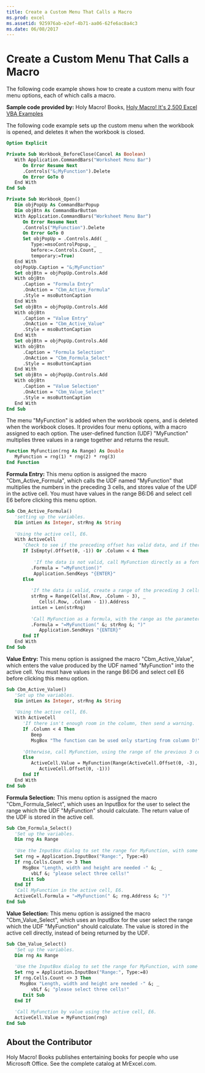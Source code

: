 ```yaml
---
title: Create a Custom Menu That Calls a Macro
ms.prod: excel
ms.assetid: 925976ab-e2ef-4b71-aa06-62fe6ac8a4c3
ms.date: 06/08/2017
---
```



# Create a Custom Menu That Calls a Macro

The following code example shows how to create a custom menu with four menu options, each of which calls a macro.

 **Sample code provided by:** Holy Macro! Books, [Holy Macro! It's 2,500 Excel VBA Examples](https://www.mrexcel.com/store/index.php?l=product_detail&;p=1)

The following code example sets up the custom menu when the workbook is opened, and deletes it when the workbook is closed.




```vb
Option Explicit

Private Sub Workbook_BeforeClose(Cancel As Boolean)
   With Application.CommandBars("Worksheet Menu Bar")
      On Error Resume Next
      .Controls("&;MyFunction").Delete
      On Error GoTo 0
   End With
End Sub

Private Sub Workbook_Open()
   Dim objPopUp As CommandBarPopup
   Dim objBtn As CommandBarButton
   With Application.CommandBars("Worksheet Menu Bar")
      On Error Resume Next
      .Controls("MyFunction").Delete
      On Error GoTo 0
      Set objPopUp = .Controls.Add( _
         Type:=msoControlPopup, _
         before:=.Controls.Count, _
         temporary:=True)
   End With
   objPopUp.Caption = "&;MyFunction"
   Set objBtn = objPopUp.Controls.Add
   With objBtn
      .Caption = "Formula Entry"
      .OnAction = "Cbm_Active_Formula"
      .Style = msoButtonCaption
   End With
   Set objBtn = objPopUp.Controls.Add
   With objBtn
      .Caption = "Value Entry"
      .OnAction = "Cbm_Active_Value"
      .Style = msoButtonCaption
   End With
   Set objBtn = objPopUp.Controls.Add
   With objBtn
      .Caption = "Formula Selection"
      .OnAction = "Cbm_Formula_Select"
      .Style = msoButtonCaption
   End With
   Set objBtn = objPopUp.Controls.Add
   With objBtn
      .Caption = "Value Selection"
      .OnAction = "Cbm_Value_Select"
      .Style = msoButtonCaption
   End With
End Sub
```

The menu "MyFunction" is added when the workbook opens, and is deleted when the workbook closes. It provides four menu options, with a macro assigned to each option. The user-defined function (UDF) "MyFunction" multiplies three values in a range together and returns the result.



```vb
Function MyFunction(rng As Range) As Double
   MyFunction = rng(1) * rng(2) * rng(3)
End Function
```

 **Formula Entry:** This menu option is assigned the macro "Cbm_Active_Formula", which calls the UDF named "MyFunction" that multiplies the numbers in the preceding 3 cells, and stores value of the UDF in the active cell. You must have values in the range B6:D6 and select cell E6 before clicking this menu option.



```vb
Sub Cbm_Active_Formula()
   'setting up the variables.
   Dim intLen As Integer, strRng As String
   
   'Using the active cell, E6.
   With ActiveCell
      'Check to see if the preceding offset has valid data, and if there are three values
      If IsEmpty(.Offset(0, -1)) Or .Column < 4 Then
         
          'If the data is not valid, call MyFunction directly as a formula, but with no parameters.
         .Formula = "=MyFunction()"
          Application.SendKeys "{ENTER}"
      Else
      
         'If the data is valid, create a range of the preceding 3 cells
         strRng = Range(Cells(.Row, .Column - 3), _
            Cells(.Row, .Column - 1)).Address
         intLen = Len(strRng)
         
         'Call MyFunction as a formula, with the range as the parameter.
         .Formula = "=MyFunction(" &; strRng &; ")"
            Application.SendKeys "{ENTER}"
      End If
   End With
End Sub
```

 **Value Entry:** This menu option is assigned the macro "Cbm_Active_Value", which enters the value produced by the UDF named "MyFunction" into the active cell. You must have values in the range B6:D6 and select cell E6 before clicking this menu option.



```vb
Sub Cbm_Active_Value()
   'Set up the variables.
   Dim intLen As Integer, strRng As String
   
   'Using the active cell, E6.
   With ActiveCell
      'If there isn't enough room in the column, then send a warning.
      If .Column < 4 Then
         Beep
         MsgBox "The function can be used only starting from column D!"
      
      'Otherwise, call MyFunction, using the range of the previous 3 cells.
      Else
         ActiveCell.Value = MyFunction(Range(ActiveCell.Offset(0, -3), _
            ActiveCell.Offset(0, -1)))
      End If
   End With
End Sub
```

 **Formula Selection:** This menu option is assigned the macro "Cbm_Formula_Select", which uses an InputBox for the user to select the range which the UDF "MyFunction" should calculate. The return value of the UDF is stored in the active cell.



```vb
Sub Cbm_Formula_Select()
   'Set up the variables.
   Dim rng As Range
   
   'Use the InputBox dialog to set the range for MyFunction, with some simple error handling.
   Set rng = Application.InputBox("Range:", Type:=8)
   If rng.Cells.Count <> 3 Then
      MsgBox "Length, width and height are needed -" &; _
         vbLf &; "please select three cells!"
      Exit Sub
   End If
   'Call MyFunction in the active cell, E6.
   ActiveCell.Formula = "=MyFunction(" &; rng.Address &; ")"
End Sub
```

 **Value Selection:** This menu option is assigned the macro "Cbm_Value_Select", which uses an InputBox for the user select the range which the UDF "MyFunction" should calculate. The value is stored in the active cell directly, instead of being returned by the UDF.



```vb
Sub Cbm_Value_Select()
   'Set up the variables.
   Dim rng As Range
   
   'Use the InputBox dialog to set the range for MyFunction, with some simple error handling.
   Set rng = Application.InputBox("Range:", Type:=8)
   If rng.Cells.Count <> 3 Then
     MsgBox "Length, width and height are needed -" &; _
         vbLf &; "please select three cells!"
      Exit Sub
   End If
   
   'Call MyFunction by value using the active cell, E6.
   ActiveCell.Value = MyFunction(rng)
End Sub
```


## About the Contributor
<a name="AboutContributor"> </a>

Holy Macro! Books publishes entertaining books for people who use Microsoft Office. See the complete catalog at MrExcel.com. 


